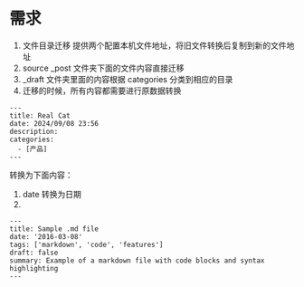 
# 需求
1. 文件目录迁移
提供两个配置本机文件地址，将旧文件转换后复制到新的文件地址
1. source _post 文件夹下面的文件内容直接迁移
2. _draft 文件夹里面的内容根据 categories 分类到相应的目录
3. 迁移的时候，所有内容都需要进行原数据转换
```
---
title: Real Cat
date: 2024/09/08 23:56
description:
categories:
  - [产品]
---
```
转换为下面内容：
1. date 转换为日期
2. 

```
---
title: Sample .md file
date: '2016-03-08'
tags: ['markdown', 'code', 'features']
draft: false
summary: Example of a markdown file with code blocks and syntax highlighting
---
```

